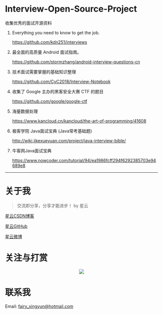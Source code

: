 # Interview-Open-Source-Project
收集优秀的面试开源资料

1.  Everything you need to know to get the job.
 
    https://github.com/kdn251/interviews
    
2.  最全面的高质量 Android 面试指南。

    https://github.com/stormzhang/android-interview-questions-cn

3.  技术面试需要掌握的基础知识整理

    https://github.com/CyC2018/Interview-Notebook
    
4.  收集了 Google 主办的黑客安全大赛 CTF 的题目

    https://github.com/google/google-ctf
    
5.  海量数据处理
 
    https://www.kancloud.cn/kancloud/the-art-of-programming/41608
    
6.  极客学院 Java面试宝典 (Java常考基础题)

    http://wiki.jikexueyuan.com/project/java-interview-bible/

7. 牛客网Java面试宝典  

   https://www.nowcoder.com/tutorial/94/ea1986fcff294f6292385703e94689e8
    
---

# 关于我

> 交流即分享，分享才能进步！ by 星云


[星云CSDN博客](https://blog.csdn.net/hadues)

[星云GitHub](https://github.com/geekxingyun)

[星云微博](https://weibo.com/xingyunsky)

# 关注与打赏

<div align="center">
 <a href="https://github.com/geekxingyun/SpringBootBestPracticesSample/blob/master/resources/images/follow-me-and-award-me.png">
 <img src="https://github.com/geekxingyun/SpringBootBestPracticesSample/blob/master/resources/images/follow-me-and-award-me.png">
 </img>
  </a>
</div>

# 联系我

Email: fairy_xingyun@hotmail.com
